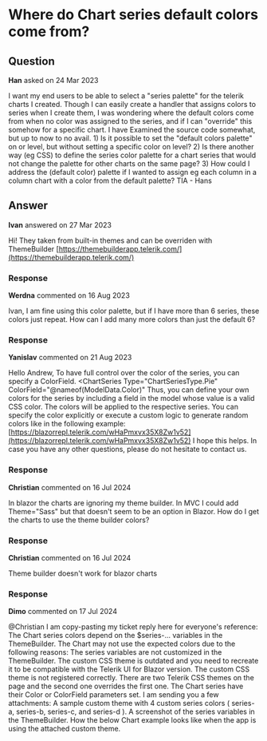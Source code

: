 # Where do Chart series default colors come from?

## Question

**Han** asked on 24 Mar 2023

I want my end users to be able to select a "series palette" for the telerik charts I created. Though I can easily create a handler that assigns colors to series when I create them, I was wondering where the default colors come from when no color was assigned to the series, and if I can "override" this somehow for a specific chart. I have Examined the source code somewhat, but up to now to no avail. 1) Is it possible to set the "default colors palette" on <TelerikChart> or <ChartSeriesItems> level, but without setting a specific color on <ChartSeries> level? 2) Is there another way (eg CSS) to define the series color palette for a chart series that would not change the palette for other charts on the same page? 3) How could I address the (default color) palette if I wanted to assign eg each column in a column chart with a color from the default palette? TIA - Hans

## Answer

**Ivan** answered on 27 Mar 2023

Hi! They taken from built-in themes and can be overriden with ThemeBuilder [https://themebuilderapp.telerik.com/](https://themebuilderapp.telerik.com/)

### Response

**Werdna** commented on 16 Aug 2023

Ivan, I am fine using this color palette, but if I have more than 6 series, these colors just repeat. How can I add many more colors than just the default 6?

### Response

**Yanislav** commented on 21 Aug 2023

Hello Andrew, To have full control over the color of the series, you can specify a ColorField. <ChartSeries Type="ChartSeriesType.Pie" ColorField="@nameof(ModelData.Color)" Thus, you can define your own colors for the series by including a field in the model whose value is a valid CSS color. The colors will be applied to the respective series. You can specify the color explicitly or execute a custom logic to generate random colors like in the following example: [https://blazorrepl.telerik.com/wHaPmxvx35X8Zw1v52](https://blazorrepl.telerik.com/wHaPmxvx35X8Zw1v52) I hope this helps. In case you have any other questions, please do not hesitate to contact us.

### Response

**Christian** commented on 16 Jul 2024

In blazor the charts are ignoring my theme builder. In MVC I could add Theme="Sass" but that doesn't seem to be an option in Blazor. How do I get the charts to use the theme builder colors?

### Response

**Christian** commented on 16 Jul 2024

Theme builder doesn't work for blazor charts

### Response

**Dimo** commented on 17 Jul 2024

@Christian I am copy-pasting my ticket reply here for everyone's reference: The Chart series colors depend on the $series-... variables in the ThemeBuilder. The Chart may not use the expected colors due to the following reasons: The series variables are not customized in the ThemeBuilder. The custom CSS theme is outdated and you need to recreate it to be compatible with the Telerik UI for Blazor version. The custom CSS theme is not registered correctly. There are two Telerik CSS themes on the page and the second one overrides the first one. The Chart series have their Color or ColorField parameters set. I am sending you a few attachments: A sample custom theme with 4 custom series colors ( series-a, series-b, series-c, and series-d ). A screenshot of the series variables in the ThemeBuilder. How the below Chart example looks like when the app is using the attached custom theme.
